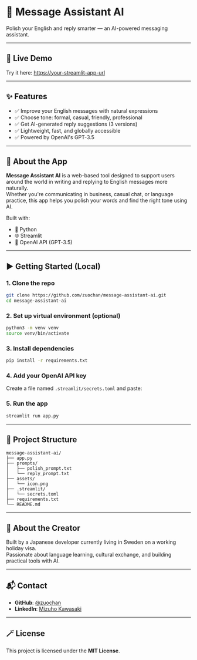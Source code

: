 
# 💬 Message Assistant AI

Polish your English and reply smarter — an AI-powered messaging assistant.

---

## 🚀 Live Demo

Try it here: [https://your-streamlit-app-url](https://your-streamlit-app-url)

---

## ✨ Features

- ✅ Improve your English messages with natural expressions
- ✅ Choose tone: formal, casual, friendly, professional
- ✅ Get AI-generated reply suggestions (3 versions)
- ✅ Lightweight, fast, and globally accessible
- ✅ Powered by OpenAI's GPT-3.5

---

## 🧠 About the App

**Message Assistant AI** is a web-based tool designed to support users around the world in writing and replying to English messages more naturally.  
Whether you're communicating in business, casual chat, or language practice, this app helps you polish your words and find the right tone using AI.

Built with:
- 🐍 Python
- 🌐 Streamlit
- 🤖 OpenAI API (GPT-3.5)

---

## ▶️ Getting Started (Local)

### 1. Clone the repo

```bash
git clone https://github.com/zuochan/message-assistant-ai.git
cd message-assistant-ai
```

### 2. Set up virtual environment (optional)

```bash
python3 -m venv venv
source venv/bin/activate
```

### 3. Install dependencies

```bash
pip install -r requirements.txt
```

### 4. Add your OpenAI API key

Create a file named `.streamlit/secrets.toml` and paste:


### 5. Run the app

```bash
streamlit run app.py
```

---

## 📄 Project Structure

```text
message-assistant-ai/
├── app.py
├── prompts/
│   ├── polish_prompt.txt
│   └── reply_prompt.txt
├── assets/
│   └── icon.png
├── .streamlit/
│   └── secrets.toml
├── requirements.txt
└── README.md
```

---

## 🙋 About the Creator

Built by a Japanese developer currently living in Sweden on a working holiday visa.  
Passionate about language learning, cultural exchange, and building practical tools with AI.

---

## 📬 Contact

- **GitHub**: [@zuochan](https://github.com/zuochan)
- **LinkedIn**: [Mizuho Kawasaki](https://linkedin.com/in/mizuho-kawasaki-76245b2b8)

---

## 🪄 License

This project is licensed under the **MIT License**.

